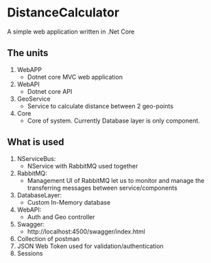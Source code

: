 # DistanceCalculator

A simple web application written in .Net Core

## The units

1. WebAPP
    - Dotnet core MVC web application
2. WebAPI
    - Dotnet core API
3. GeoService
    - Service to calculate distance between 2 geo-points
4. Core
    - Core of system. Currently Database layer is only component.

## What is used

1. NServiceBus:
    - NService with RabbitMQ used together
2. RabbitMQ:
    - Management UI of RabbitMQ let us to monitor and manage the transferring messages between service/components
3. DatabaseLayer:
    - Custom In-Memory database
4. WebAPI:
    - Auth and Geo controller
5. Swagger:
    - http://localhost:4500/swagger/index.html
6. Collection of postman
7. JSON Web Token used for validation/authentication
8. Sessions
